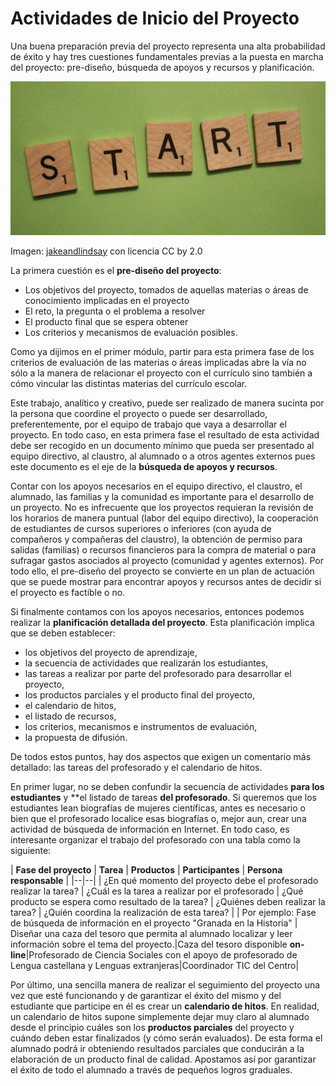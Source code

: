 
# Actividades de Inicio del Proyecto

Una buena preparación previa del proyecto representa una alta probabilidad de éxito y hay tres cuestiones fundamentales previas a la puesta en marcha del proyecto: pre-diseño, búsqueda de apoyos y recursos y planificación.

![](img/start.jpg)

Imagen: [jakeandlindsay](http://www.flickr.com/photos/jakeandlindsay/5524669257/) con licencia CC by 2.0

La primera cuestión es el **pre-diseño del proyecto**:

- Los objetivos del proyecto, tomados de aquellas materias o áreas de conocimiento implicadas en el proyecto
- El reto, la pregunta o el problema a resolver
- El producto final que se espera obtener 
- Los criterios y mecanismos de evaluación posibles.

Como ya dijimos en el primer módulo, partir para esta primera fase de los criterios de evaluación de las materias o áreas implicadas abre la vía no sólo a la manera de relacionar el proyecto con el currículo sino también a cómo vincular las distintas materias del currículo escolar.

Este trabajo, analítico y creativo, puede ser realizado de manera sucinta por la persona que coordine el proyecto o puede ser desarrollado, preferentemente, por el equipo de trabajo que vaya a desarrollar el proyecto. En todo caso, en esta primera fase el resultado de esta actividad debe ser recogido en un documento mínimo que pueda ser presentado al equipo directivo, al claustro, al alumnado o a otros agentes externos pues este documento es el eje de la **búsqueda de apoyos y recursos**.

Contar con los apoyos necesarios en el equipo directivo, el claustro, el alumnado, las familias y la comunidad es importante para el desarrollo de un proyecto. No es infrecuente que los proyectos requieran la revisión de los horarios de manera puntual (labor del equipo directivo), la cooperación de estudiantes de cursos superiores o inferiores (con ayuda de compañeros y compañeras del claustro), la obtención de permiso para salidas (familias) o recursos financieros para la compra de material o para sufragar gastos asociados al proyecto (comunidad y agentes externos). Por todo ello, el pre-diseño del proyecto se convierte en un plan de actuación que se puede mostrar para encontrar apoyos y recursos antes de decidir si el proyecto es factible o no.

Si finalmente contamos con los apoyos necesarios, entonces podemos realizar la **planificación detallada del proyecto**. Esta planificación implica que se deben establecer:

- los objetivos del proyecto de aprendizaje,
- la secuencia de actividades que realizarán los estudiantes,
- las tareas a realizar por parte del profesorado para desarrollar el proyecto,
- los productos parciales y el producto final del proyecto,
- el calendario de hitos,
- el listado de recursos,
- los criterios, mecanismos e instrumentos de evaluación,
- la propuesta de difusión.

De todos estos puntos, hay dos aspectos que exigen un comentario más detallado: las tareas del profesorado y el calendario de hitos.

En primer lugar, no se deben confundir la secuencia de actividades **para los estudiantes** y **el listado de tareas **del profesorado**. Si queremos que los estudiantes lean biografías de mujeres científicas, antes es necesario o bien que el profesorado localice esas biografías o, mejor aun, crear una actividad de búsqueda de información en Internet. En todo caso, es interesante organizar el trabajo del profesorado con una tabla como la siguiente:

| **Fase del proyecto** | **Tarea** | **Productos** | **Participantes** | **Persona responsable** |
|--|--|
| ¿En qué momento del proyecto debe el profesorado realizar la tarea? | ¿Cuál es la tarea a realizar por el profesorado | ¿Qué producto se espera como resultado de la tarea? | ¿Quiénes deben realizar la tarea? | ¿Quién coordina la realización de esta tarea? |
| Por ejemplo: Fase de búsqueda de información en el proyecto "Granada en la Historia" | Diseñar una caza del tesoro que permita al alumnado localizar y leer información sobre el tema del proyecto.|Caza del tesoro disponible **on-line**|Profesorado de Ciencia Sociales con el apoyo de profesorado de Lengua castellana y Lenguas extranjeras|Coordinador TIC del Centro|

Por último, una sencilla manera de realizar el seguimiento del proyecto una vez que esté funcionando y de garantizar el éxito del mismo y del estudiante que participe en él es crear un **calendario de hitos**. En realidad, un calendario de hitos supone simplemente dejar muy claro al alumnado desde el principio cuáles son los **productos parciales** del proyecto y cuándo deben estar finalizados (y cómo serán evaluados). De esta forma el alumnado podrá ir obteniendo resultados parciales que conducirán a la elaboración de un producto final de calidad. Apostamos así por garantizar el éxito de todo el alumnado a través de pequeños logros graduales.
